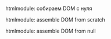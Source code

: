 htmlmodule: собираем DOM с нуля

htmlmodule: assemble DOM from scratch

htmlmodule: assemble DOM from null

